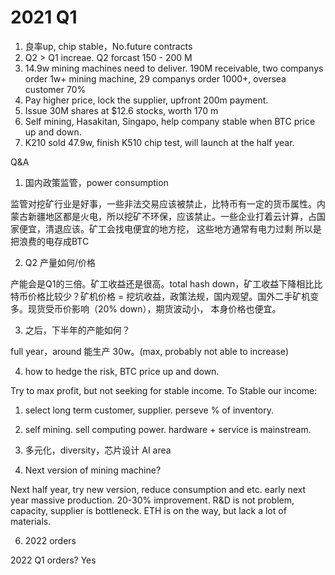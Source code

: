 # 2021 Q1 

1.  良率up, chip stable，No.future contracts 
2.  Q2 > Q1 increae. Q2 forcast 150 - 200 M
3.  14.9w mining machines need to deliver. 190M receivable, two companys order 1w+ mining machine, 29 companys order 1000+, oversea customer 70%
4.  Pay higher price, lock the supplier, upfront 200m payment. 
5.  Issue 30M shares at $12.6 stocks, worth 170 m
6.  Self mining, Hasakitan, Singapo, help company stable when BTC price up and down.
7.  K210 sold 47.9w, finish K510 chip test, will launch at the half year. 


Q&A

1. 国内政策监管，power consumption

监管对挖矿行业是好事，一些非法交易应该被禁止，比特币有一定的货币属性。内蒙古新疆地区都是火电，所以挖矿不环保，应该禁止。一些企业打着云计算，占国家便宜，清退应该。矿工会找电便宜的地方挖，
这些地方通常有电力过剩 所以是把浪费的电存成BTC

2. Q2 产量如何/价格

产能会是Q1的三倍。矿工收益还是很高。total hash down，矿工收益下降相比比特币价格比较少？矿机价格 = 挖坑收益，政策法规，国内观望。国外二手矿机变多。现货受币价影响（20% down），期货波动小，
本身价格也便宜。

3. 之后，下半年的产能如何？

full year，around 能生产 30w。(max, probably not able to increase)

4. how to hedge the risk, BTC price up and down.

Try to max profit, but not seeking for stable income. To Stable our income:
1. select long term customer, supplier. perseve % of inventory. 
2. self mining. sell computing power. hardware + service is mainstream. 
3. 多元化，diversity，芯片设计 AI area

5. Next version of mining machine?

Next half year, try new version, reduce consumption and etc. early next year massive production. 20-30% improvement. R&D is not problem, capacity, 
supplier is bottleneck. ETH is on the way, but lack a lot of materials. 

6. 2022 orders

2022 Q1 orders? Yes 


